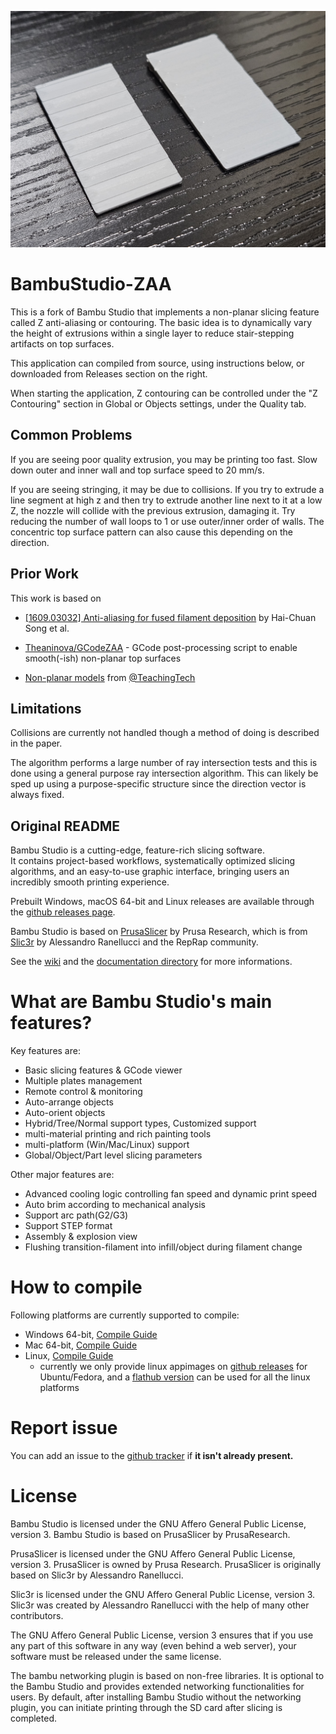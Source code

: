 ![image](nonplanar.jpg)

# BambuStudio-ZAA

This is a fork of Bambu Studio that implements a non-planar slicing feature called Z anti-aliasing or contouring. The basic idea is to dynamically vary the height of extrusions within a single layer to reduce stair-stepping artifacts on top surfaces.

This application can compiled from source, using instructions below, or downloaded from Releases section on the right.

When starting the application, Z contouring can be controlled under the "Z Contouring" section in Global or Objects settings, under the Quality tab.

## Common Problems

If you are seeing poor quality extrusion, you may be printing too fast. Slow down outer and inner wall and top surface speed to 20 mm/s.

If you are seeing stringing, it may be due to collisions. If you try to extrude a line segment at high z and then try to extrude another line next to it at a low Z, the nozzle will collide with the previous extrusion, damaging it. Try reducing the number of wall loops to 1 or use outer/inner order of walls. The concentric top surface pattern can also cause this depending on the direction.

## Prior Work

This work is based on

- [[1609.03032] Anti-aliasing for fused filament deposition](https://arxiv.org/abs/1609.03032) by Hai-Chuan Song et al.

- [Theaninova/GCodeZAA](https://github.com/Theaninova/GCodeZAA) - GCode post-processing script to enable smooth(-ish) non-planar top surfaces

- [Non-planar models](https://www.printables.com/model/848822-non-planar-3d-printing-test-models) from [@TeachingTech](https://www.printables.com/@TeachingTech)

## Limitations

Collisions are currently not handled though a method of doing is described in the paper.

The algorithm performs a large number of ray intersection tests and this is done using a general purpose ray intersection algorithm. This can likely be sped up using a purpose-specific structure since the direction vector is always fixed.

## Original README

Bambu Studio is a cutting-edge, feature-rich slicing software.  
It contains project-based workflows, systematically optimized slicing algorithms, and an easy-to-use graphic interface, bringing users an incredibly smooth printing experience.

Prebuilt Windows, macOS 64-bit and Linux releases are available through the [github releases page](https://github.com/bambulab/BambuStudio/releases/).

Bambu Studio is based on [PrusaSlicer](https://github.com/prusa3d/PrusaSlicer) by Prusa Research, which is from [Slic3r](https://github.com/Slic3r/Slic3r) by Alessandro Ranellucci and the RepRap community.

See the [wiki](https://github.com/bambulab/BambuStudio/wiki) and the [documentation directory](https://github.com/bambulab/BambuStudio/tree/master/doc) for more informations.

# What are Bambu Studio's main features?

Key features are:

- Basic slicing features & GCode viewer
- Multiple plates management
- Remote control & monitoring
- Auto-arrange objects
- Auto-orient objects
- Hybrid/Tree/Normal support types, Customized support
- multi-material printing and rich painting tools
- multi-platform (Win/Mac/Linux) support
- Global/Object/Part level slicing parameters

Other major features are:

- Advanced cooling logic controlling fan speed and dynamic print speed
- Auto brim according to mechanical analysis
- Support arc path(G2/G3)
- Support STEP format
- Assembly & explosion view
- Flushing transition-filament into infill/object during filament change

# How to compile

Following platforms are currently supported to compile:

- Windows 64-bit, [Compile Guide](https://github.com/bambulab/BambuStudio/wiki/Windows-Compile-Guide)
- Mac 64-bit, [Compile Guide](https://github.com/bambulab/BambuStudio/wiki/Mac-Compile-Guide)
- Linux, [Compile Guide](https://github.com/bambulab/BambuStudio/wiki/Linux-Compile-Guide)
  - currently we only provide linux appimages on [github releases](https://github.com/bambulab/BambuStudio/releases) for Ubuntu/Fedora, and a [flathub version](https://flathub.org/apps/com.bambulab.BambuStudio) can be used for all the linux platforms

# Report issue

You can add an issue to the [github tracker](https://github.com/bambulab/BambuStudio/issues) if **it isn't already present.**

# License

Bambu Studio is licensed under the GNU Affero General Public License, version 3. Bambu Studio is based on PrusaSlicer by PrusaResearch.

PrusaSlicer is licensed under the GNU Affero General Public License, version 3. PrusaSlicer is owned by Prusa Research. PrusaSlicer is originally based on Slic3r by Alessandro Ranellucci.

Slic3r is licensed under the GNU Affero General Public License, version 3. Slic3r was created by Alessandro Ranellucci with the help of many other contributors.

The GNU Affero General Public License, version 3 ensures that if you use any part of this software in any way (even behind a web server), your software must be released under the same license.

The bambu networking plugin is based on non-free libraries. It is optional to the Bambu Studio and provides extended networking functionalities for users.
By default, after installing Bambu Studio without the networking plugin, you can initiate printing through the SD card after slicing is completed.
